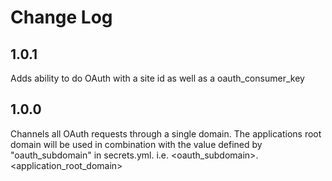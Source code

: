 # Change Log

## 1.0.1
Adds ability to do OAuth with a site id as well as a oauth_consumer_key

## 1.0.0
Channels all OAuth requests through a single domain. The applications root domain will be used in combination with
the value defined by "oauth_subdomain" in secrets.yml. i.e. <oauth_subdomain>.<application_root_domain>